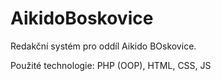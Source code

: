 AikidoBoskovice
===

Redakční systém pro oddíl Aikido BOskovice.

Použité technologie: PHP (OOP), HTML, CSS, JS
